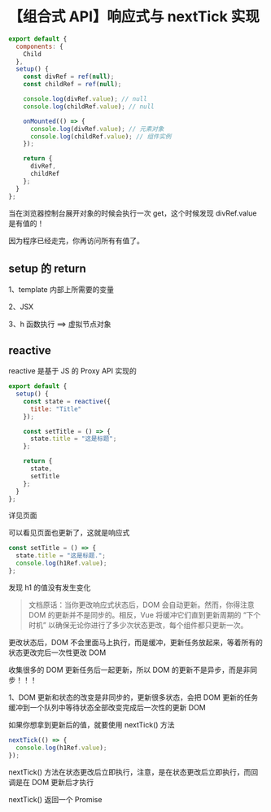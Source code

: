 # 【组合式 API】响应式与 nextTick 实现

```js
export default {
  components: {
    Child
  },
  setup() {
    const divRef = ref(null);
    const childRef = ref(null);

    console.log(divRef.value); // null
    console.log(childRef.value); // null

    onMounted(() => {
      console.log(divRef.value); // 元素对象
      console.log(childRef.value); // 组件实例
    });

    return {
      divRef,
      childRef
    };
  }
};
```

当在浏览器控制台展开对象的时候会执行一次 get，这个时候发现 divRef.value 是有值的！

因为程序已经走完，你再访问所有有值了。

## setup 的 return

1、template 内部上所需要的变量

2、JSX

3、h 函数执行 ==> 虚拟节点对象

## reactive

reactive 是基于 JS 的 Proxy API 实现的

```js
export default {
  setup() {
    const state = reactive({
      title: "Title"
    });

    const setTitle = () => {
      state.title = "这是标题";
    };

    return {
      state,
      setTitle
    };
  }
};
```

详见页面

可以看见页面也更新了，这就是响应式

```js
const setTitle = () => {
  state.title = "这是标题.";
  console.log(h1Ref.value);
};
```

发现 h1 的值没有发生变化

> 文档原话：当你更改响应式状态后，DOM 会自动更新。然而，你得注意 DOM 的更新并不是同步的。相反，Vue 将缓冲它们直到更新周期的 “下个时机” 以确保无论你进行了多少次状态更改，每个组件都只更新一次。

更改状态后，DOM 不会里面马上执行，而是缓冲，更新任务放起来，等着所有的状态更改完后一次性更改 DOM

收集很多的 DOM 更新任务后一起更新，所以 DOM 的更新不是异步，而是非同步！！！

1、DOM 更新和状态的改变是非同步的，更新很多状态，会把 DOM 更新的任务缓冲到一个队列中等待状态全部改变完成后一次性的更新 DOM

如果你想拿到更新后的值，就要使用 nextTick() 方法

```js
nextTick(() => {
  console.log(h1Ref.value);
});
```

nextTick() 方法在状态更改后立即执行，注意，是在状态更改后立即执行，而回调是在 DOM 更新后才执行

nextTick() 返回一个 Promise
